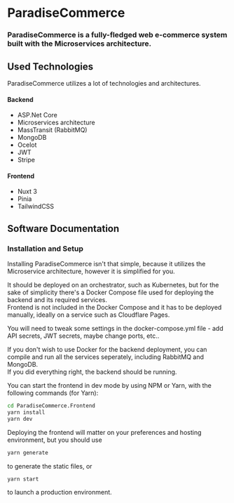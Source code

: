 # ParadiseCommerce
### ParadiseCommerce is a fully-fledged web e-commerce system built with the Microservices architecture.

## Used Technologies

ParadiseCommerce utilizes a lot of technologies and architectures.

#### Backend
- ASP.Net Core
- Microservices architecture
- MassTransit (RabbitMQ)
- MongoDB
- Ocelot
- JWT
- Stripe

#### Frontend
- Nuxt 3
- Pinia
- TailwindCSS

## Software Documentation

### Installation and Setup

Installing ParadiseCommerce isn't that simple, because it utilizes the Microservice architecture, however it is simplified for you.  
  
It should be deployed on an orchestrator, such as Kubernetes, but for the sake of simplicity there's a Docker Compose file used for deploying the backend and its required services.  
Frontend is not included in the Docker Compose and it has to be deployed manually, ideally on a service such as Cloudflare Pages.
  
You will need to tweak some settings in the docker-compose.yml file - add API secrets, JWT secrets, maybe change ports, etc..
  
If you don't wish to use Docker for the backend deployment, you can compile and run all the services seperately, including RabbitMQ and MongoDB.  
If you did everything right, the backend should be running.

You can start the frontend in dev mode by using NPM or Yarn, with the following commands (for Yarn):

```bash
cd ParadiseCommerce.Frontend
yarn install
yarn dev
```

Deploying the frontend will matter on your preferences and hosting environment, but you should use
```bash
yarn generate
```
to generate the static files, or
```bash
yarn start
```
to launch a production environment.
